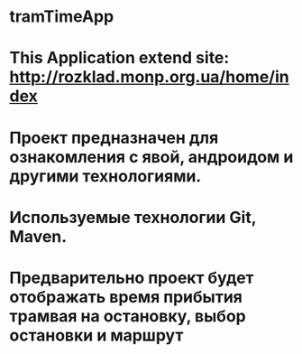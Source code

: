 # tramTimeApp 
# This Application extend site: http://rozklad.monp.org.ua/home/index
# Проект предназначен для ознакомления с явой, андроидом и другими технологиями.
# Используемые технологии Git, Maven.
# Предварительно проект будет отображать время прибытия трамвая на остановку, выбор остановки и маршрут
